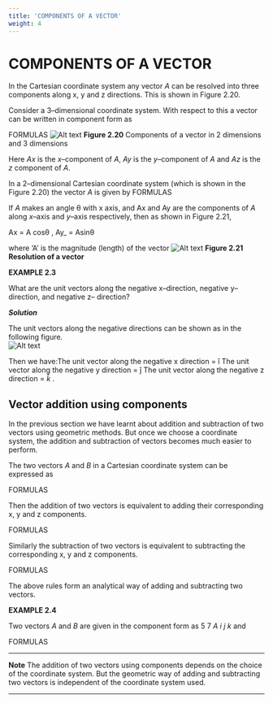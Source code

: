 ```yaml
---
title: 'COMPONENTS OF A VECTOR'
weight: 4
---
```


# COMPONENTS OF A VECTOR


In the Cartesian coordinate system any vector _A_ can be resolved into three components along x, y and z directions. This is shown in Figure 2.20.

Consider a 3–dimensional coordinate system. With respect to this a vector can be written in component form as

FORMULAS
![Alt text](<../FIG 2.20.png>)
**Figure 2.20** Components of a vector in 2 dimensions and 3 dimensions

Here _Ax_ is the _x_–component of _A_, _Ay_ is the _y_–component of _A_ and _Az_ is the _z_ component of _A_.

In a 2–dimensional Cartesian coordinate system (which is shown in the Figure 2.20) the vector _A_ is given by
FORMULAS 

If _A_ makes an angle θ with x axis, and Ax and Ay are the components of _A_ along _x_–axis and _y_–axis respectively, then as shown in Figure 2.21,

Ax = A cosθ , Ay_ = Asinθ

where ‘A’ is the magnitude (length) of the vector
![Alt text](<../fig 2.21.png>)
**Figure 2.21 Resolution of a vector**

**EXAMPLE 2.3**

What are the unit vectors along the negative x–direction, negative y–direction, and negative z– direction?

**_Solution_**

The unit vectors along the negative directions can be shown as in the following figure.  
![Alt text](<../fig 2.23.png>)

Then we have:The unit vector along the negative x direction = î The unit vector along the negative y direction = ĵ The unit vector along the negative z direction = _k̂_ .

## Vector addition using components

In the previous section we have learnt about addition and subtraction of two vectors using geometric methods. But once we choose a coordinate system, the addition and subtraction of vectors becomes much easier to perform.

The two vectors _A_ and _B_ in a Cartesian coordinate system can be expressed as

FORMULAS

Then the addition of two vectors is equivalent to adding their corresponding x, y and z components.

FORMULAS 

Similarly the subtraction of two vectors is equivalent to subtracting the corresponding x, y and z components.

FORMULAS 

The above rules form an analytical way of adding and subtracting two vectors.

**EXAMPLE 2.4**

Two vectors _A_ and _B_ are given in the component form as 5 7  _A i j k_ and

FORMULAS 

---
**Note**
The addition of two vectors using components depends on the choice of the coordinate system. But the geometric way of adding and subtracting two vectors is independent of the coordinate system used.

---
